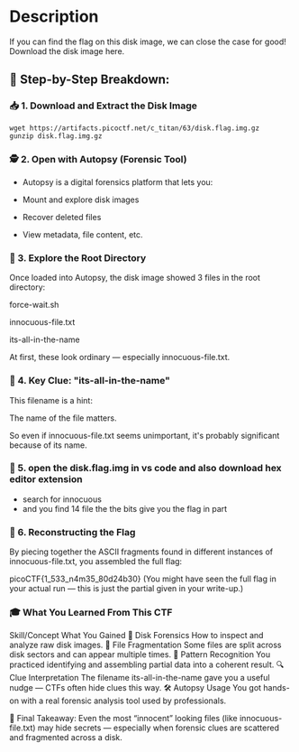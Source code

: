 # Description
If you can find the flag on this disk image, we can close the case for good!
Download the disk image here.

##  🧠 Step-by-Step Breakdown:
### 📥 1. Download and Extract the Disk Image
```
wget https://artifacts.picoctf.net/c_titan/63/disk.flag.img.gz
gunzip disk.flag.img.gz
```

###  🕵️ 2. Open with Autopsy (Forensic Tool)
- Autopsy is a digital forensics platform that lets you:

- Mount and explore disk images

- Recover deleted files

- View metadata, file content, etc.

###  📂 3. Explore the Root Directory
Once loaded into Autopsy, the disk image showed 3 files in the root directory:

force-wait.sh

innocuous-file.txt

its-all-in-the-name

At first, these look ordinary — especially innocuous-file.txt.

### 🧩 4. Key Clue: "its-all-in-the-name"
This filename is a hint:

The name of the file matters.

So even if innocuous-file.txt seems unimportant, it's probably significant because of its name.

###  🔎 5. open the disk.flag.img in vs code and also download hex editor extension
- search for innocuous
- and you find 14 file the the bits give you the flag in part

###  🧵 6. Reconstructing the Flag
By piecing together the ASCII fragments found in different instances of innocuous-file.txt, you assembled the full flag:


picoCTF{1_533_n4m35_80d24b30}
(You might have seen the full flag in your actual run — this is just the partial given in your write-up.)

###  🎓 What You Learned From This CTF
Skill/Concept	What You Gained
🧠 Disk Forensics	How to inspect and analyze raw disk images.
🧱 File Fragmentation	Some files are split across disk sectors and can appear multiple times.
🧩 Pattern Recognition	You practiced identifying and assembling partial data into a coherent result.
🔍 Clue Interpretation	The filename its-all-in-the-name gave you a useful nudge — CTFs often hide clues this way.
🛠️ Autopsy Usage	You got hands-on with a real forensic analysis tool used by professionals.

🏁 Final Takeaway:
Even the most “innocent” looking files (like innocuous-file.txt) may hide secrets — especially when forensic clues are scattered and fragmented across a disk.
